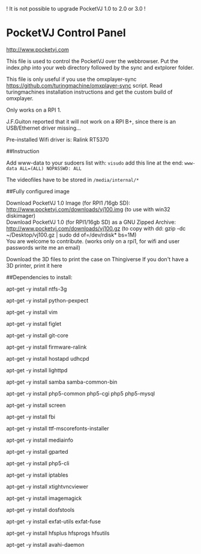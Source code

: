 ! It is not possible to upgrade PocketVJ 1.0 to 2.0 or 3.0 !

# PocketVJ Control Panel

http://www.pocketvj.com

This file is used to control the PocketVJ over the webbrowser.
Put the index.php into your web directory followed by the sync and extplorer folder.

This file is only useful if you use the omxplayer-sync https://github.com/turingmachine/omxplayer-sync script.
Read turingmachines installation instructions and get the custom build of omxplayer.

Only works on a RPI 1.

J.F.Guiton reported that it will not work on a RPI B+, since there is an USB/Ethernet driver missing...

Pre-installed Wifi driver is: Ralink RT5370

##Instruction

Add www-data to your sudoers list with: `visudo` add this line at the end: `www-data ALL=(ALL) NOPASSWD: ALL`

The videofiles have to be stored in `/media/internal/*`

##Fully configured image

Download PocketVJ 1.0 Image (for RPI1 /16gb SD): http://www.pocketvj.com/downloads/vj100.img (to use with win32 diskimager)<br />Download PocketVJ 1.0  (for RPI1/16gb SD) as a GNU Zipped Archive: http://www.pocketvj.com/downloads/vj100.gz (to copy with dd: gzip -dc ~/Desktop/vj100.gz | sudo dd of=/dev/rdisk* bs=1M)<br />You are welcome to contribute.
(works only on a rpi1, for wifi and user passwords write me an email)

Download the 3D files to print the case on Thingiverse
If you don't have a 3D printer, print it here


##Dependencies to install:

apt-get -y install ntfs-3g

apt-get -y install python-pexpect

apt-get -y install vim

apt-get -y install figlet

apt-get -y install git-core

apt-get -y install firmware-ralink

apt-get -y install hostapd udhcpd

apt-get -y install lighttpd

apt-get -y install samba samba-common-bin

apt-get -y install php5-common php5-cgi php5 php5-mysql

apt-get -y install screen

apt-get -y install fbi

apt-get -y install ttf-mscorefonts-installer

apt-get -y install mediainfo

apt-get -y install gparted

apt-get -y install php5-cli

apt-get -y install iptables

apt-get -y install xtightvncviewer

apt-get -y install imagemagick

apt-get -y install dosfstools

apt-get -y install exfat-utils exfat-fuse

apt-get -y install hfsplus hfsprogs hfsutils

apt-get -y install avahi-daemon
